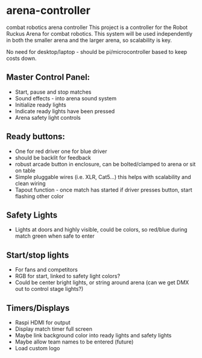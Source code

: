 # arena-controller
combat robotics arena controller
This project is a controller for the Robot Ruckus Arena for combat robotics.  This system will be used independently in both the smaller arena and the larger arena, so scalability is key.

No need for desktop/laptop - should be pi/microcontroller based to keep costs down.

## Master Control Panel:
* Start, pause and stop matches
* Sound effects - into arena sound system
* Initialize ready lights
* Indicate ready lights have been pressed
* Arena safety light controls

## Ready buttons:
* One for red driver one for blue driver 
* should be backlit for feedback
* robust arcade button in enclosure, can be bolted/clamped to arena or sit on table
* Simple pluggable wires (i.e. XLR, Cat5…)  this helps with scalability and clean wiring
* Tapout function - once match has started if driver presses button, start flashing other color

## Safety Lights
* Lights at doors and highly visible, could be colors, so red/blue during match green when safe to enter

## Start/stop lights
* For fans and competitors
* RGB for start, linked to safety light colors?
* Could be center bright lights, or string around arena (can we get DMX out to control stage lights?)

## Timers/Displays
* Raspi HDMI for output
* Display match timer full screen
* Maybe link background color into ready lights and safety lights
* Maybe allow team names to be entered (future)
* Load custom logo


